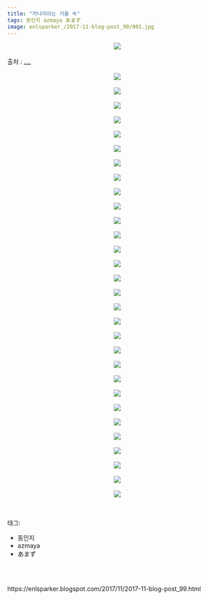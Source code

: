 ```yaml
---
title: "카나리아는 거울 속"
tags: 동인지 azmaya あまず
image: enlsparker_/2017-11-blog-post_99/001.jpg
---
```

<div class="article">
<div class="post-body entry-content" id="post-body-5174230569272984593" itemprop="description articleBody">
<div class="separator" style="clear: both; text-align: center;">
<img src="{{ site.nasurl }}/enlsparker_/2017-11-blog-post_99/001.jpg"/></div>
<br/>
<a name="more"></a>출처 : <a href="https://e-hentai.org/g/1094929/888ca48eff/">....</a><br/>
<br/>
<div class="separator" style="clear: both; text-align: center;">
<img src="{{ site.nasurl }}/enlsparker_/2017-11-blog-post_99/002.jpg"/></div>
<br/>
<div class="separator" style="clear: both; text-align: center;">
<img src="{{ site.nasurl }}/enlsparker_/2017-11-blog-post_99/003.jpg"/></div>
<br/>
<div class="separator" style="clear: both; text-align: center;">
<img src="{{ site.nasurl }}/enlsparker_/2017-11-blog-post_99/004.jpg"/></div>
<br/>
<div class="separator" style="clear: both; text-align: center;">
<img src="{{ site.nasurl }}/enlsparker_/2017-11-blog-post_99/005.jpg"/></div>
<br/>
<div class="separator" style="clear: both; text-align: center;">
<img src="{{ site.nasurl }}/enlsparker_/2017-11-blog-post_99/006.jpg"/></div>
<br/>
<div class="separator" style="clear: both; text-align: center;">
<img src="{{ site.nasurl }}/enlsparker_/2017-11-blog-post_99/007.jpg"/></div>
<br/>
<div class="separator" style="clear: both; text-align: center;">
<img src="{{ site.nasurl }}/enlsparker_/2017-11-blog-post_99/008.jpg"/></div>
<br/>
<div class="separator" style="clear: both; text-align: center;">
<img src="{{ site.nasurl }}/enlsparker_/2017-11-blog-post_99/009.jpg"/></div>
<br/>
<div class="separator" style="clear: both; text-align: center;">
<img src="{{ site.nasurl }}/enlsparker_/2017-11-blog-post_99/010.jpg"/></div>
<br/>
<div class="separator" style="clear: both; text-align: center;">
<img src="{{ site.nasurl }}/enlsparker_/2017-11-blog-post_99/011.jpg"/></div>
<br/>
<div class="separator" style="clear: both; text-align: center;">
<img src="{{ site.nasurl }}/enlsparker_/2017-11-blog-post_99/012.jpg"/></div>
<br/>
<div class="separator" style="clear: both; text-align: center;">
<img src="{{ site.nasurl }}/enlsparker_/2017-11-blog-post_99/013.jpg"/></div>
<br/>
<div class="separator" style="clear: both; text-align: center;">
<img src="{{ site.nasurl }}/enlsparker_/2017-11-blog-post_99/014.jpg"/></div>
<br/>
<div class="separator" style="clear: both; text-align: center;">
<img src="{{ site.nasurl }}/enlsparker_/2017-11-blog-post_99/015.jpg"/></div>
<br/>
<div class="separator" style="clear: both; text-align: center;">
<img src="{{ site.nasurl }}/enlsparker_/2017-11-blog-post_99/016.jpg"/></div>
<br/>
<div class="separator" style="clear: both; text-align: center;">
<img src="{{ site.nasurl }}/enlsparker_/2017-11-blog-post_99/017.jpg"/></div>
<br/>
<div class="separator" style="clear: both; text-align: center;">
<img src="{{ site.nasurl }}/enlsparker_/2017-11-blog-post_99/018.jpg"/></div>
<br/>
<div class="separator" style="clear: both; text-align: center;">
<img src="{{ site.nasurl }}/enlsparker_/2017-11-blog-post_99/019.jpg"/></div>
<br/>
<div class="separator" style="clear: both; text-align: center;">
<img src="{{ site.nasurl }}/enlsparker_/2017-11-blog-post_99/020.jpg"/></div>
<br/>
<div class="separator" style="clear: both; text-align: center;">
<img src="{{ site.nasurl }}/enlsparker_/2017-11-blog-post_99/021.jpg"/></div>
<br/>
<div class="separator" style="clear: both; text-align: center;">
<img src="{{ site.nasurl }}/enlsparker_/2017-11-blog-post_99/022.jpg"/></div>
<br/>
<div class="separator" style="clear: both; text-align: center;">
<img src="{{ site.nasurl }}/enlsparker_/2017-11-blog-post_99/023.jpg"/></div>
<br/>
<div class="separator" style="clear: both; text-align: center;">
<img src="{{ site.nasurl }}/enlsparker_/2017-11-blog-post_99/024.jpg"/></div>
<br/>
<div class="separator" style="clear: both; text-align: center;">
<img src="{{ site.nasurl }}/enlsparker_/2017-11-blog-post_99/025.jpg"/></div>
<br/>
<div class="separator" style="clear: both; text-align: center;">
<img src="{{ site.nasurl }}/enlsparker_/2017-11-blog-post_99/026.jpg"/></div>
<br/>
<div class="separator" style="clear: both; text-align: center;">
<img src="{{ site.nasurl }}/enlsparker_/2017-11-blog-post_99/027.jpg"/></div>
<br/>
<div class="separator" style="clear: both; text-align: center;">
<img src="{{ site.nasurl }}/enlsparker_/2017-11-blog-post_99/028.jpg"/></div>
<br/>
<div class="separator" style="clear: both; text-align: center;">
<img src="{{ site.nasurl }}/enlsparker_/2017-11-blog-post_99/029.jpg"/></div>
<br/>
<div class="separator" style="clear: both; text-align: center;">
<img src="{{ site.nasurl }}/enlsparker_/2017-11-blog-post_99/030.jpg"/></div>
<br/>
<div class="separator" style="clear: both; text-align: center;">
<img src="{{ site.nasurl }}/enlsparker_/2017-11-blog-post_99/031.jpg"/></div>
<br/>
<div style="clear: both;"></div>
</div></div><br/>
<div class="tagTrail">
<p>태그: </p>
<ul>
<li>동인지</li>
<li>azmaya</li>
<li>あまず</li>
</ul>
</div><br/>

<br/>
<p id="refer">https://enlsparker.blogspot.com/2017/11/2017-11-blog-post_99.html</p>
<br/>
